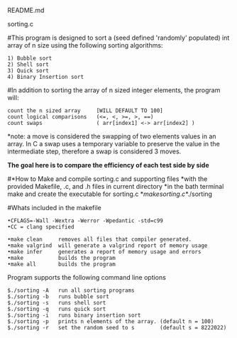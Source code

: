 README.md

sorting.c

#This program is designed to sort a (seed defined 'randomly' populated) int array of n size using the following sorting algorithms:

	1) Bubble sort
	2) Shell sort
	3) Quick sort
	4) Binary Insertion sort

#In addition to sorting the array of n sized integer elements, the program will:

	count the n sized array		[WILL DEFAULT TO 100]
	count logical comparisons 	(<=, <, >=, >, ==)
	count swaps 				( arr[index1] <-> arr[index2] )

*note: a move is considered the swapping of two elements values in an array. In C a swap uses a temporary variable to preserve the value in the intermediate step, therefore a swap is considered 3 moves.


**The goal here is to compare the efficiency of each test side by side**

#*How to Make and compile sorting.c and supporting files
	*with the provided Makefile, .c, and .h files in current directory
	*in the bath terminal make and create the executable for sorting.c
		*$make sorting.c
		*$./sorting

#Whats included in the makefile

	•CFLAGS=-Wall -Wextra -Werror -Wpedantic -std=c99
	•CC = clang specified

	•make clean 	removes all files that compiler generated.
	•make valgrind 	will generate a valgrind report of memory usage
	•make infer 	generates a report of memory usage and errors
	•make 			builds the program
	•make all 		builds the program

Program supports the following command line options

	$./sorting -A 	run all sorting programs
	$./sorting -b 	runs bubble sort
	$./sorting -s 	runs shell sort
	$./sorting -q 	runs quick sort
	$./sorting -i 	runs binary insertion sort
	$./sorting -p 	prints n elements of the array. (default n = 100)
	$./sorting -r 	set the random seed to s 		(default s = 8222022)
